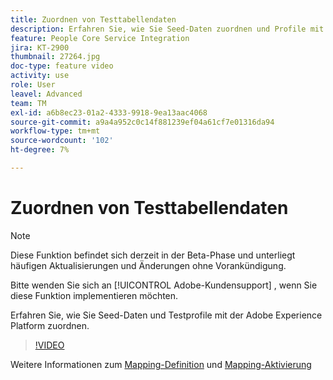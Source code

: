 ```yaml
---
title: Zuordnen von Testtabellendaten
description: Erfahren Sie, wie Sie Seed-Daten zuordnen und Profile mit der Adobe Experience Platform (AEP) testen können.
feature: People Core Service Integration
jira: KT-2900
thumbnail: 27264.jpg
doc-type: feature video
activity: use
role: User
leavel: Advanced
team: TM
exl-id: a6b8ec23-01a2-4333-9918-9ea13aac4068
source-git-commit: a9a4a952c0c14f881239ef04a61cf7e01316da94
workflow-type: tm+mt
source-wordcount: '102'
ht-degree: 7%

---
```


# Zuordnen von Testtabellendaten

>[!NOTE]
>
>Diese Funktion befindet sich derzeit in der Beta-Phase und unterliegt häufigen Aktualisierungen und Änderungen ohne Vorankündigung.
>
>Bitte wenden Sie sich an [!UICONTROL Adobe-Kundensupport] , wenn Sie diese Funktion implementieren möchten.

Erfahren Sie, wie Sie Seed-Daten und Testprofile mit der Adobe Experience Platform zuordnen.

>[!VIDEO](https://video.tv.adobe.com/v/27264?quality=12&learn=on)

Weitere Informationen zum [Mapping-Definition](https://experienceleague.adobe.com/docs/campaign-standard/using/integrating-with-adobe-cloud/adobe-experience-platform/data-connector/aep-mapping-definition.html) und [Mapping-Aktivierung](https://experienceleague.adobe.com/docs/campaign-standard/using/integrating-with-adobe-cloud/adobe-experience-platform/data-connector/aep-mapping-activation.html)
